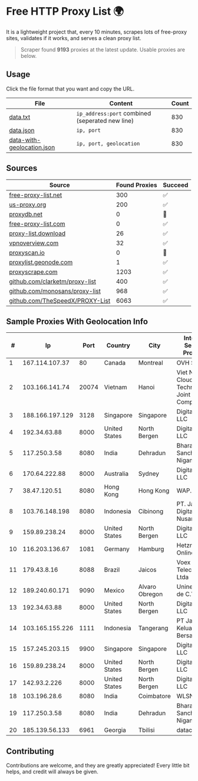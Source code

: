 
# Free HTTP Proxy List 🌍

It is a lightweight project that, every 10 minutes, scrapes lots of free-proxy sites, validates if it works, and serves a clean proxy list.


> Scraper found **9193** proxies at the latest update. Usable proxies are below.

## Usage

Click the file format that you want and copy the URL.


|File|Content|Count|
|----|-------|-----|
|[data.txt](https://raw.githubusercontent.com/themiralay/Proxy-List-World/master/data.txt)|`ip_address:port` combined (seperated new line)|830|
|[data.json](https://raw.githubusercontent.com/themiralay/Proxy-List-World/master/data.json)|`ip, port`|830|
|[data-with-geolocation.json](https://raw.githubusercontent.com/themiralay/Proxy-List-World/master/data-with-geolocation.json)|`ip, port, geolocation`|830|

## Sources

|Source|Found Proxies|Succeed|
|------|-------------|-------|
|[free-proxy-list.net](https://free-proxy-list.net)|300|✅|
|[us-proxy.org](https://www.us-proxy.org)|200|✅|
|[proxydb.net](http://proxydb.net)|0|🚫|
|[free-proxy-list.com](https://free-proxy-list.com/?page=&port=&type%5B%5D=http&type%5B%5D=https&up_time=0&search=Search)|0|✅|
|[proxy-list.download](https://www.proxy-list.download/HTTP)|26|✅|
|[vpnoverview.com](https://vpnoverview.com/privacy/anonymous-browsing/free-proxy-servers)|32|✅|
|[proxyscan.io](https://www.proxyscan.io)|0|🚫|
|[proxylist.geonode.com](https://proxylist.geonode.com/api/proxy-list?limit=300&page=1&sort_by=lastChecked&sort_type=desc&protocols=http,https)|1|✅|
|[proxyscrape.com](https://api.proxyscrape.com/v2/?request=displayproxies&protocol=http&timeout=10000&country=all&ssl=all&anonymity=all)|1203|✅|
|[github.com/clarketm/proxy-list](https://raw.githubusercontent.com/clarketm/proxy-list/master/proxy-list-raw.txt)|400|✅|
|[github.com/monosans/proxy-list](https://raw.githubusercontent.com/monosans/proxy-list/main/proxies/http.txt)|968|✅|
|[github.com/TheSpeedX/PROXY-List](https://raw.githubusercontent.com/TheSpeedX/PROXY-List/master/http.txt)|6063|✅|


## Sample Proxies With Geolocation Info

|#|Ip|Port|Country|City|Internet Service Provider|
|-|--|----|-------|----|-------------------------|
|1|167.114.107.37|80|Canada|Montreal|OVH SAS|
|2|103.166.141.74|20074|Vietnam|Hanoi|Viet NAM Cloud Technology Joint Stock Company|
|3|188.166.197.129|3128|Singapore|Singapore|DigitalOcean, LLC|
|4|192.34.63.88|8000|United States|North Bergen|DigitalOcean, LLC|
|5|117.250.3.58|8080|India|Dehradun|Bharat Sanchar Nigam Ltd|
|6|170.64.222.88|8000|Australia|Sydney|DigitalOcean, LLC|
|7|38.47.120.51|8080|Hong Kong|Hong Kong|WAP.AC LTD|
|8|103.76.148.198|8080|Indonesia|Cibinong|PT. Java Digital Nusantara|
|9|159.89.238.24|8000|United States|North Bergen|DigitalOcean, LLC|
|10|116.203.136.67|1081|Germany|Hamburg|Hetzner Online GmbH|
|11|179.43.8.16|8088|Brazil|Jaicos|Voex Telecom Ltda|
|12|189.240.60.171|9090|Mexico|Alvaro Obregon|Uninet S.A. de C.V.|
|13|192.34.63.88|8000|United States|North Bergen|DigitalOcean, LLC|
|14|103.165.155.226|1111|Indonesia|Tangerang|PT Jaringan Keluarga Bersama|
|15|157.245.203.15|9900|Singapore|Singapore|DigitalOcean, LLC|
|16|159.89.238.24|8000|United States|North Bergen|DigitalOcean, LLC|
|17|142.93.2.226|8000|United States|North Bergen|DigitalOcean, LLC|
|18|103.196.28.6|8080|India|Coimbatore|WLSNET|
|19|117.250.3.58|8080|India|Dehradun|Bharat Sanchar Nigam Ltd|
|20|185.139.56.133|6961|Georgia|Tbilisi|datacenter|



## Contributing

Contributions are welcome, and they are greatly appreciated! Every
little bit helps, and credit will always be given.

